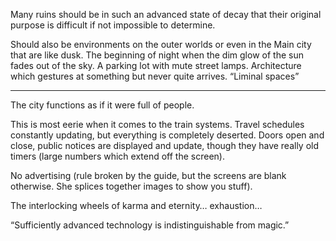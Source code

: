 Many ruins should be in such an advanced state of decay that their original purpose is difficult if not impossible to determine.

Should also be environments on the outer worlds or even in the Main city that are like dusk. The beginning of night when the dim glow of the sun fades out of the sky. A parking lot with mute street lamps. Architecture which gestures at something but never quite arrives. “Liminal spaces”

***

The city functions as if it were full of people.

This is most eerie when it comes to the train systems. Travel schedules constantly updating, but everything is completely deserted. Doors open and close, public notices are displayed and update, though they have really old timers (large numbers which extend off the screen).

No advertising (rule broken by the guide, but the screens are blank otherwise. She splices together images to show you stuff).

The interlocking wheels of karma and eternity… exhaustion…

“Sufficiently advanced technology is indistinguishable from magic.”
